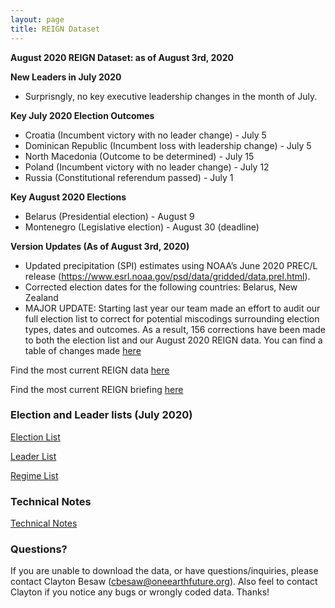 ```yaml
---
layout: page
title: REIGN Dataset
---
```


**August 2020 REIGN Dataset: as of August 3rd, 2020**

**New Leaders in July 2020**
  * Surprisngly, no key executive leadership changes in the month of July.
  
**Key July 2020 Election Outcomes**
  * Croatia (Incumbent victory with no leader change) - July 5
  * Dominican Republic (Incumbent loss with leadership change) - July 5
  * North Macedonia (Outcome to be determined) - July 15
  * Poland (Incumbent victory with no leader change) - July 12
  * Russia (Constitutional referendum passed) - July 1
  
**Key August 2020 Elections**
  * Belarus (Presidential election) - August 9
  * Montenegro (Legislative election) - August 30 (deadline)
    
**Version Updates (As of August 3rd, 2020)**
  * Updated precipitation (SPI) estimates using NOAA’s June 2020 PREC/L release (https://www.esrl.noaa.gov/psd/data/gridded/data.prel.html).
  * Corrected election dates for the following countries: Belarus, New Zealand
  * MAJOR UPDATE: Starting last year our team made an effort to audit our full election list to correct for potential miscodings surrounding election types, dates and outcomes. As a result, 156 corrections have been made to both the election list and our August 2020 REIGN data. You can find a table of changes made [here](AUDIT_CHANGES.html)
  
Find the most current REIGN data [here](https://cdn.rawgit.com/OEFDataScience/REIGN.github.io/gh-pages/data_sets/REIGN_2020_8.csv) 

Find the most current REIGN briefing [here](https://medium.com/the-die-is-forecast/international-elections-and-leaders-june-2020-briefing-40e006979ac7?source=friends_link&sk=3f157922a09bd4999c0a6e0a94104857)


### Election and Leader lists (July 2020)

[Election List](https://cdn.rawgit.com/OEFDataScience/REIGN.github.io/gh-pages/data_sets/electionlist_8_20.csv)

[Leader List](https://cdn.rawgit.com/OEFDataScience/REIGN.github.io/gh-pages/data_sets/leaderlist_8_20.csv)

[Regime List](https://cdn.rawgit.com/OEFDataScience/REIGN.github.io/gh-pages/data_sets/regime_list.csv)
	
### Technical Notes


[Technical Notes](https://cdn.rawgit.com/OEFDataScience/REIGN.github.io/gh-pages/documents/reign_notes.pdf)


### Questions?

If you are unable to download the data, or have questions/inquiries, please contact Clayton Besaw (<cbesaw@oneearthfuture.org>). Also feel to contact Clayton if you notice any bugs or wrongly coded data. Thanks!

